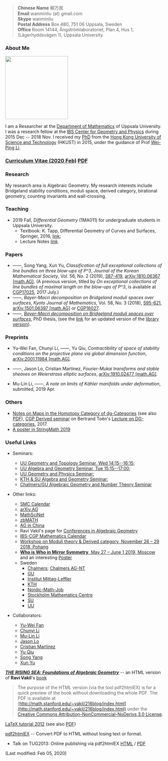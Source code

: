 > **Chinese Name** 柳万民 <br>**Email** wanminliu (at) gmail.com  <br> **Skype** wanminliu <br> **Postal Address** Box 480, 751 06 Uppsala, Sweden <br> **Office** Room 14144, Ångströmlaboratoriet, Plan 4, Hus 1, (Lägerhyddsvägen 1), Uppsala University.

### About Me

<img src="https://avatars0.githubusercontent.com/u/5844031" width="200" height="200" />

I am a Researcher at the [Department of Mathematics](http://www.math.uu.se/) of Uppsala University. I was a research fellow at the [IBS Center for Geometry and Physics](https://cgp.ibs.re.kr/) during 2015 Dec -- 2018 Nov. I received my [PhD](http://genealogy.math.ndsu.nodak.edu/id.php?id=198052) from the [Hong Kong University of Science and Technology](https://www.math.ust.hk/) (HKUST) in 2015, under the guidance of Prof [Wei-Ping Li](http://www.math.ust.hk/~mawpli/).

### [Curriculum Vitae (2020 Feb)](https://wanminliu.github.io/CV/CV_Wanmin_LIU_2020.html) [PDF](https://wanminliu.github.io/CV/CV_Wanmin_LIU_2020.pdf)

### Research
My research area is Algebraic Geometry. My research interests include Bridgeland stability conditions, moduli space, derived category, birational geometry, counting invariants and wall-crossing.

### Teaching
* 2019 Fall, *Differential Geometry* (1MA011) for undergraduate students in Uppsala University.  
  * Textbook: K. Tapp, Differential Geometry of Curves and Surfaces, Springer, 2016, [link](https://www.springer.com/gp/book/9783319397986);
  * Lecture Notes _[link](https://wanminliu.github.io/doc/DG/DG.html)_.


### Papers
- &mdash;&mdash;, Song Yang, Xun Yu, _Classification of full exceptional collections of line bundles on three blow-ups of P^3_, *Journal of the Korean Mathematical Society*, Vol. 56, No. 2 (2019), [387-419](http://pdf.medrang.co.kr/kms01/JKMS/56/JKMS-56-2-387-419.pdf), [arXiv:1810.06367 [math.AG]](https://arxiv.org/abs/1810.06367). (A previous version, titled by _On exceptional collections of line bundles of maximal length on the blow-ups of P^3_, is available at [CGP17025](https://cgp.ibs.re.kr/archive/preprints/2017), 2017 July.) 
- &mdash;&mdash;, _Bayer-Macrì decomposition on Bridgeland moduli spaces over surfaces_, *Kyoto Journal of Mathematics*, Vol. 58, No. 3 (2018), [595-621](https://projecteuclid.org/euclid.kjm/1529481669), [arXiv:1501.06397 [math.AG]](http://arxiv.org/abs/1501.06397) or [CGP16027](https://cgp.ibs.re.kr/archive/preprints/2016).
- &mdash;&mdash;, _[Bayer-Macrì decomposition on Bridgeland moduli spaces over surfaces](https://wanminliu.github.io/thesis/thesis_WM.html)_, PhD thesis, (see the [link](https://wanminliu.github.io/doc/thesis_WM.pdf) for an updated version of the [library version](http://lbezone.ust.hk/bib/b1487651)).

### Preprints

- Yu-Wei Fan, Chunyi Li, &mdash;&mdash;, Yu Qiu, _Contractibility of space of stability conditions on the projective plane via global dimension function_, [arXiv:2001.11984 [math.AG]](https://arxiv.org/abs/2001.11984).

- &mdash;&mdash;, Jason Lo, Cristian Martinez, _Fourier-Mukai transforms and stable sheaves on Weierstrass elliptic surfaces_, [arXiv:1910.02477 [math.AG]](https://arxiv.org/abs/1910.02477).

- Mu-Lin Li, &mdash;&mdash;, _A note on limits of Kähler manifolds under deformation_, submitted, 2019 Apr.
 
### Others

- [Notes on Maps in the Homotopy Category of dg-Categories](https://wanminliu.github.io/doc/20170704_dg-seminar-wm.html) (see also [PDF](https://wanminliu.github.io/doc/20170704_dg-seminar-wm.pdf)), [CGP Derived seminar](https://cgp.ibs.re.kr/activities/seminars/derived_seminar) on Bertrand Toën's [Lecture on DG-categories](https://atlas.mat.ub.edu/grgta/articles/Toen2.pdf), 2017.
- [A poster in StringMath 2019](https://wanminliu.github.io/doc/SM2019_Poster_Wanmin.pdf)

### Useful Links

* Seminars:
  * [UU Geometry and Topology Seminar, Wed 14:15--16:15](http://www.math.uu.se/forskning/algebra-och-geometri/seminariet-geometri-och-topologi/);
  * [UU Algebra and Geometry Seminar, Tue 15:15--17:00](http://www2.math.uu.se/~mazor/seminar.html);
  * [UU Geometry and Physics Seminar](http://www.physics.uu.se/research/theoretical-physics/Seminars/geom-phys-sem/);
  * [KTH & SU Algebra and Geometry Seminar](https://www.kth.se/math/math/alggeo/);
  * [Chalmers/GU Algebraic Geometry and Number Theory Seminar](https://www.chalmers.se/en/departments/math/research/research-groups/algebraic-geometry-and-number-theory/Pages/Seminar-2019.aspx)

* Other links:
  * [SMC Calendar](https://www.math-stockholm.se/en/kalender/)
  * [arXiv.AG](http://arxiv.org/list/math.AG/recent)
  * [MathSciNet](http://www.ams.org/mathscinet/)
  * [zbMATH](http://zbmath.org/)
  * [AG in China](http://www.alggeom.org/)
  * Ravi Vakil's page for [Conferences in Algebraic Geometry](http://math.stanford.edu/~vakil/conferences.html)
  * [IBS-CGP Mathematics Calendar](http://cgp.ibs.re.kr/activities/calendar)
  * [Workshop on Moduli theory & Derived category, November 26 – 29 2018, Pohang](https://cgp.ibs.re.kr/conferences/Workshop_on_Moduli_theory_and_Derived_category/)
  * [**Who is Who in Mirror Symmetry**, May 27 – June 1 2019, Moscow](http://hms.mirrorsymmetry.ru/index.html) and an interesting [Poster](http://hms.mirrorsymmetry.ru/Poster.pdf)
  * Sweden
    * [Chalmers](https://www.chalmers.se/en/departments/math/Pages/default.aspx); [Chalmers AG-NT](https://www.chalmers.se/en/departments/math/research/research-groups/algebraic-geometry-and-number-theory/Pages/default.aspx)
    * [GU](https://www.gu.se/english/about_the_university/units/?languageId=100001&departmentId=013006)
    * [Institut Mittag-Leffler](http://www.mittag-leffler.se/)
    * [KTH](https://www.kth.se/en/sci/institutioner/math/forskning/matematik/alggeo/algebra-and-geometry-1.320490)
    * [Nordic-Math-Job](http://www.maths.lth.se/nordic/)
    * [Stockholm Mathematics Centre](https://www.math-stockholm.se/)
    * [SU](https://www.math.su.se/english/research/research-groups/members-of-the-research-group-in-algebra-geometry-topology-and-combinatorics-1.326304)
    * [UU](https://www.math.uu.se/research/Algebra+and+Geometry)

* Collaborators:
  *  [Yu-Wei Fan](https://ywfan-math.github.io/)
  *  [Chunyi Li](https://sites.google.com/site/chunyili0401/)
  *  [Mu-Lin Li](http://math.hnu.edu.cn/info/1031/1760.htm)
  *  [Jason Lo](https://sites.google.com/site/chiehcjlo/home)
  *  [Cristian Martinez](https://sites.google.com/site/cristianmathinez/home)
  *  [Yu Qiu](https://ubw-q.github.io/)
  *  [Song Yang](http://cam.tju.edu.cn/en/faculty/index.php?id=44)
  *  [Xun Yu](https://sites.google.com/site/xunyuhomepage/)

**_[THE RISING SEA: Foundations of Algebraic Geometry](https://wanminliu.github.io/Ravi_AG/201711/Ravi_AG.html)_** -- an HTML version of **Ravi Vakil**'s [book](http://math.stanford.edu/~vakil/216blog/FOAGnov1817public.pdf)
>The purpose of the HTML version (via the tool pdf2htmlEX) is for a quick preview of the book without downloading the whole PDF. The PDF is available at [http://math.stanford.edu/~vakil/216blog/index.html](http://math.stanford.edu/~vakil/216blog/index.html) under the [Creative Commons Attribution-NonCommercial-NoDerivs 3.0 License](https://creativecommons.org/licenses/by-nc-nd/3.0/). 

[LaTeX tutorial 2012](https://wanminliu.github.io/introLaTeX/introLaTeX.html) (see also [PDF](https://wanminliu.github.io/doc/introLaTeX.pdf))

[pdf2htmlEX](https://github.com/coolwanglu/pdf2htmlEX/wiki) -- Convert PDF to HTML without losing text or format.
- Talk on TUG2013: Online publishing via pdf2htmlEX [HTML](http://coolwanglu.github.io/pdf2htmlEX/doc/tb108wang.html) / [PDF](http://coolwanglu.github.io/pdf2htmlEX/doc/tb108wang.pdf)

(Last modified: Feb 05, 2020)


